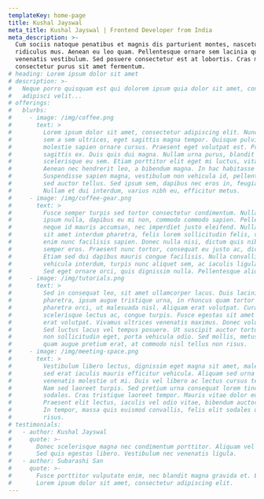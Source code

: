 ```yaml
---
templateKey: home-page
title: Kushal Jayswal
meta_title: Kushal Jayswal | Frontend Developer from India
meta_description: >-
  Cum sociis natoque penatibus et magnis dis parturient montes, nascetur
  ridiculus mus. Aenean eu leo quam. Pellentesque ornare sem lacinia quam
  venenatis vestibulum. Sed posuere consectetur est at lobortis. Cras mattis
  consectetur purus sit amet fermentum.
# heading: Lorem ipsum dolor sit amet
# description: >-
#   Neque porro quisquam est qui dolorem ipsum quia dolor sit amet, consectetur,
#   adipisci velit...
# offerings:
#   blurbs:
#     - image: /img/coffee.png
#       text: >
#         Lorem ipsum dolor sit amet, consectetur adipiscing elit. Nunc finibus 
#         sem a sem ultrices, eget sagittis magna tempor. Quisque pulvinar lorem 
#         molestie sapien ornare cursus. Praesent eget volutpat est. Proin at 
#         sagittis ex. Duis quis dui magna. Nullam urna purus, blandit vitae tincidunt ut, 
#         scelerisque eu sem. Etiam porttitor elit eget mi luctus, vitae blandit enim pretium. 
#         Aenean nec hendrerit leo, a bibendum magna. In hac habitasse platea dictumst. 
#         Suspendisse sapien magna, vestibulum non vehicula id, pellentesque in ante. Nullam 
#         sed auctor tellus. Sed ipsum sem, dapibus nec eros in, feugiat sagittis mi. 
#         Nullam et dui interdum, varius nibh eu, efficitur metus.
#     - image: /img/coffee-gear.png
#       text: >
#         Fusce semper turpis sed tortor consectetur condimentum. Nulla facilisi. Nam 
#         ipsum nulla, dapibus eu mi non, commodo commodo sapien. Pellentesque luctus 
#         neque id mauris accumsan, nec imperdiet justo eleifend. Nulla viverra, ipsum 
#         sit amet interdum pharetra, felis lorem sollicitudin felis, vehicula finibus 
#         enim nunc facilisis sapien. Donec nulla nisi, dictum quis nibh et, euismod 
#         semper eros. Praesent nunc tortor, consequat eu justo ac, dictum viverra enim. 
#         Etiam sed dui dapibus mauris congue facilisis. Nulla convallis, lectus vel 
#         vehicula interdum, turpis nunc aliquet sem, ac iaculis ligula mauris id tortor. 
#         Sed eget ornare orci, quis dignissim nulla. Pellentesque aliquam consectetur congue.
#     - image: /img/tutorials.png
#       text: >
#         Sed in consequat leo, sit amet ullamcorper lacus. Duis lacinia, metus vitae sollicitudin 
#         pharetra, ipsum augue tristique urna, in rhoncus quam tortor eget sem. Maecenas eu 
#         pharetra orci, ut malesuada nisl. Aliquam erat volutpat. Curabitur egestas eros tincidunt, 
#         scelerisque lectus ac, congue turpis. Fusce egestas sit amet elit et fringilla. Aliquam 
#         erat volutpat. Vivamus ultrices venenatis maximus. Donec volutpat vitae quam at fringilla. 
#         Sed luctus lacus vel tempus posuere. Ut suscipit auctor tortor. Phasellus leo dui, elementum 
#         non sollicitudin eget, porta vehicula odio. Sed mollis, metus sit amet porttitor vehicula, 
#         quam augue pretium erat, at commodo nisl tellus non risus.
#     - image: /img/meeting-space.png
#       text: >
#         Vestibulum libero lectus, dignissim eget magna sit amet, malesuada tincidunt mi. Vivamus 
#         sed erat iaculis mauris efficitur vehicula. Aliquam sed urna at tellus ullamcorper 
#         venenatis molestie ut mi. Duis vel libero ac lectus cursus tempus. Nullam in dictum felis. 
#         Nam sed laoreet turpis. Sed pretium urna consequat lorem tincidunt, ac scelerisque nisi 
#         sodales. Cras tristique laoreet tempor. Mauris vitae dolor eu mauris malesuada cursus. 
#         Praesent elit lectus, iaculis vel odio vitae, bibendum auctor lacus. Suspendisse potenti. 
#         In tempor, massa quis euismod convallis, felis elit sodales urna, at aliquet mi elit auctor 
#         risus.
# testimonials:
#   - author: Kushal Jayswal
#     quote: >-
#       Donec scelerisque magna nec condimentum porttitor. Aliquam vel diam sed diam luctus pretium. 
#       Sed quis egestas libero. Vestibulum nec venenatis ligula. 
#   - author: Subarashi San
#     quote: >-
#       Fusce porttitor vulputate enim, nec blandit magna gravida et. Etiam et dignissim ligula. 
#       Lorem ipsum dolor sit amet, consectetur adipiscing elit.
---
```

